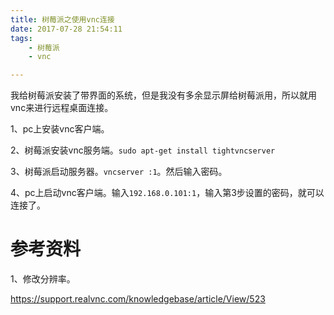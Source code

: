 ```yaml
---
title: 树莓派之使用vnc连接
date: 2017-07-28 21:54:11
tags:
	- 树莓派
	- vnc

---
```


我给树莓派安装了带界面的系统，但是我没有多余显示屏给树莓派用，所以就用vnc来进行远程桌面连接。

1、pc上安装vnc客户端。

2、树莓派安装vnc服务端。`sudo apt-get install tightvncserver`

3、树莓派启动服务器。`vncserver :1`。然后输入密码。

4、pc上启动vnc客户端。输入`192.168.0.101:1`，输入第3步设置的密码，就可以连接了。





# 参考资料

1、修改分辨率。

https://support.realvnc.com/knowledgebase/article/View/523